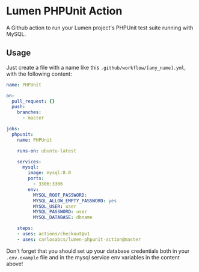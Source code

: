 # Lumen PHPUnit Action

A Github action to run your Lumen project's PHPUnit test suite running with MySQL.

## Usage

Just create a file with a name like this `.github/workflow/[any_name].yml`, with the following content:

```yml
name: PHPUnit

on:
  pull_request: {}
  push:
    branches:
      - master

jobs:
  phpunit:
    name: PHPUnit

    runs-on: ubuntu-latest

    services:
      mysql:
        image: mysql:8.0
        ports:
          - 3306:3306
        env:
          MYSQL_ROOT_PASSWORD:
          MYSQL_ALLOW_EMPTY_PASSWORD: yes
          MYSQL_USER: user
          MYSQL_PASSWORD: user
          MYSQL_DATABASE: dbname

    steps:
    - uses: actions/checkout@v1
    - uses: carlosabcs/lumen-phpunit-action@master
```

Don't forget that you should set up your database credentials both in your `.env.example` file and in the mysql service env variables in the content above!
